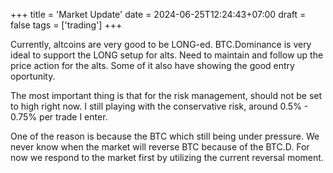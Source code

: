 +++
title = 'Market Update'
date = 2024-06-25T12:24:43+07:00
draft = false
tags = ['trading']
+++

Currently, altcoins are very good to be LONG-ed. BTC.Dominance is very ideal to
support the LONG setup for alts. Need to maintain and follow up the price
action for the alts. Some of it also have showing the good entry oportunity.

The most important thing is that for the risk management, should not be set to
high right now. I still playing with the conservative risk, around 0.5% - 0.75%
per trade I enter. 

One of the reason is because the BTC which still being under pressure. We never
know when the market will reverse BTC because of the BTC.D. For now we respond
to the market first by utilizing the current reversal moment.
